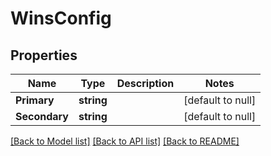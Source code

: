# WinsConfig

## Properties
Name | Type | Description | Notes
------------ | ------------- | ------------- | -------------
**Primary** | **string** |  | [default to null]
**Secondary** | **string** |  | [default to null]

[[Back to Model list]](../README.md#documentation-for-models) [[Back to API list]](../README.md#documentation-for-api-endpoints) [[Back to README]](../README.md)

